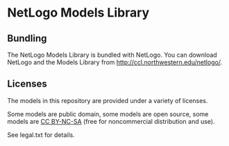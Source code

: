 # NetLogo Models Library

## Bundling

The NetLogo Models Library is bundled with NetLogo.  You can download NetLogo and the Models Library from http://ccl.northwestern.edu/netlogo/.

## Licenses

The models in this repository are provided under a variety of licenses.

Some models are public domain, some models are open source, some models are [CC BY-NC-SA](http://creativecommons.org/licenses/by-nc-sa/3.0/) (free for noncommercial distribution and use).

See legal.txt for details.
